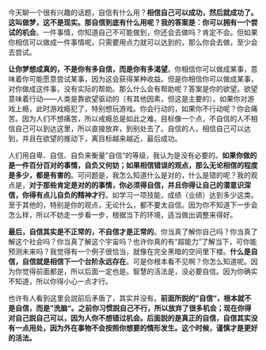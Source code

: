 

今天聊一个很有兴趣的话题，自信有什么用？**相信自己可以成功，然后就成功了。这叫做梦，这不是现实。那自信到底有什么用呢？我的答案是：你可以拥有一个尝试的机会**。一件事情，你知道自己不可能做到，你还会去做吗？肯定不会。但如果你相信可以做成一件事情呢，只需要用点力就可以达到的，那么你会去做，至少会去尝试。

**让你梦想成真的，不是你有多自信，而是你有多渴望**。你相信你可以做成某事，意味着你可能愿意尝试某事，因为这会获得某种收益。但是你相信你可以做成某事，对你做成这件事，没有实际的帮助。那么什么会有帮助呢？答案是你的欲望。欲望意味着行动——人类是靠欲望驱动的（有其他因素，但这是主要的）。如果你对游戏上瘾，此时游戏瘾犯了，特别想玩游戏。你会行动的，如果你不行动呢？你会痛苦。因为人们不想痛苦，所以戒瘾总是如此之难。目标像一个点，不自信的人不相信自己可以到达这里，所以直接放弃，到别处去了。自信的人，相信自己可以达到，并且在欲望的推动下，离目标越来越近，最后成功。

人们用自卑、自信、自负来衡量”自信“的等级，我认为是没有必要的。**如果你做的是一件百分百对的事情，自负又何妨；如果相信错误的观点，那么无论相信的程度是多少，都是有害的**。可问题是，我怎么知道什么是对的，什么是错的呢？我的观点是，**对于那些肯定是对的的事情，你必须得自信，并且你得让自己的潜意识深信，你得有点儿自负的精神才行**。如学习一项技能，成绩（业绩）达到多少这类。至于其他的，特别是你的观点，无论什么，都不要太自信。因为你不知道下一步会怎么样，所以不妨走一步看一步，根据当下的环境，适当做出调整来得好。

**最后，自信其实是不正常的，不自信才是正常的**。你当真了解你自己吗？你当真了解这个社会吗？你当真了解这个宇宙吗？也许你真的有“超能力”了解当下，可你能预测未来吗？我觉得有一个例子很恰当，就像在完全黑暗的空间里下楼。**什么是自信，自信就是相信下一个台阶永远存在**。可是你根本看不见啊？你怎么知道呢。因为你觉得前面都是，所以后面一定也是。智慧的活法是，没必要自信。因为你确实不知道，所以你得小心一点才行。

也许有人看到这里会説前后矛盾了，其实并没有。**前面所説的”自信“，根本就不是自信，而是”洗脑“。之前你习惯説自己不行，所以放弃了很多机会；现在你得对自己説自己可以，因为人你不想错过机会。后面説的是真正的自信，自信其实没有一点用处，因为外在事物不会按照你想要的情形发生。这个时候，谨慎才是更好的活法。**